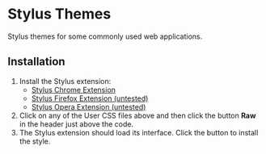 # Stylus Themes
Stylus themes for some commonly used web applications.

## Installation
1. Install the Stylus extension:
   * [Stylus Chrome Extension](https://chrome.google.com/webstore/detail/stylus/clngdbkpkpeebahjckkjfobafhncgmne?hl=en)
   * [Stylus Firefox Extension (untested)](https://addons.mozilla.org/en-US/firefox/addon/styl-us/)
   * [Stylus Opera Extension (untested)](https://addons.opera.com/en/extensions/details/stylus/)
2. Click on any of the User CSS files above and then click the button **Raw** in the header just above the code.
3. The Stylus extension should load its interface. Click the button to install the style.
